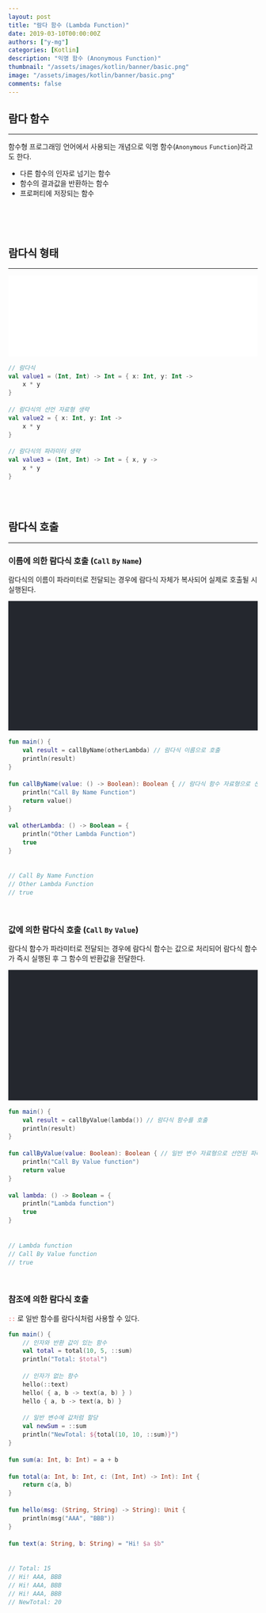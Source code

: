 ```yaml
---
layout: post
title: "람다 함수 (Lambda Function)"
date: 2019-03-10T00:00:00Z
authors: ["y-mg"]
categories: [Kotlin]
description: "익명 함수 (Anonymous Function)"
thumbnail: "/assets/images/kotlin/banner/basic.png"
image: "/assets/images/kotlin/banner/basic.png"
comments: false
---
```


## 람다 함수
***
함수형 프로그래밍 언어에서 사용되는 개념으로 익명 함수(`Anonymous` `Function`)라고도 한다.
- 다른 함수의 인자로 넘기는 함수
- 함수의 결과값을 반환하는 함수
- 프로퍼티에 저장되는 함수
<br/>
<br/>
<br/>



## 람다식 형태
***
<div style="
background-color: #ffffff;
background-image: url(/assets/images/kotlin/content/lambda.png);
background-size: contain;
background-repeat: no-repeat;
background-position: center center;
">
<img src="/assets/images/kotlin/content/lambda.png" style="visibility: hidden;" />
</div>

```kotlin
// 람다식
val value1 = (Int, Int) -> Int = { x: Int, y: Int ->
    x * y
}

// 람다식의 선언 자료형 생략
val value2 = { x: Int, y: Int ->
    x * y
}

// 람다식의 파라미터 생략
val value3 = (Int, Int) -> Int = { x, y ->
    x * y
}
```
<br/>
<br/>



## 람다식 호출
***
### 이름에 의한 람다식 호출 (`Call` `By` `Name`)
람다식의 이름이 파라미터로 전달되는 경우에 람다식 자체가 복사되어 실제로 호출될 시 실행된다.
<br/>

<div style="
background-color: #24272e;
background-image: url(/assets/images/kotlin/content/lambda-call_by_name.png);
background-size: contain;
background-repeat: no-repeat;
background-position: center center;
">
<img src="/assets/images/kotlin/content/lambda-call_by_name.png" style="visibility: hidden;" />
</div>

```kotlin
fun main() {
    val result = callByName(otherLambda) // 람다식 이름으로 호출
    println(result)
}

fun callByName(value: () -> Boolean): Boolean { // 람다식 함수 자료형으로 선언된 파라미터
    println("Call By Name Function")
    return value()
}

val otherLambda: () -> Boolean = {
    println("Other Lambda Function")
    true
}


// Call By Name Function
// Other Lambda Function
// true
```
<br/>

### 값에 의한 람다식 호출 (`Call` `By` `Value`)
람다식 함수가 파라미터로 전달되는 경우에 람다식 함수는 값으로 처리되어 람다식 함수가 즉시 실행된 후 그 함수의 반환값을 전달한다.
<br/>

<div style="
background-color: #24272e;
background-image: url(/assets/images/kotlin/content/lambda-call_by_value.png);
background-size: contain;
background-repeat: no-repeat;
background-position: center center;
">
<img src="/assets/images/kotlin/content/lambda-call_by_value.png" style="visibility: hidden;" />
</div>

```kotlin
fun main() {
    val result = callByValue(lambda()) // 람다식 함수를 호출
    println(result)
}

fun callByValue(value: Boolean): Boolean { // 일반 변수 자료형으로 선언된 파라미터
    println("Call By Value function")
    return value
}

val lambda: () -> Boolean = {
    println("Lambda function")
    true
}


// Lambda function
// Call By Value function
// true
```
<br/>

### 참조에 의한 람다식 호출
<code style="color: #eb5657;">::</code> 로 일반 함수를 람다식처럼 사용할 수 있다.
<br/>

```kotlin
fun main() {
    // 인자와 반환 값이 있는 함수
    val total = total(10, 5, ::sum)
    println("Total: $total")

    // 인자가 없는 함수
    hello(::text)
    hello( { a, b -> text(a, b) } )
    hello { a, b -> text(a, b) }

    // 일반 변수에 값처럼 할당
    val newSum = ::sum
    println("NewTotal: ${total(10, 10, ::sum)}")
}

fun sum(a: Int, b: Int) = a + b

fun total(a: Int, b: Int, c: (Int, Int) -> Int): Int {
    return c(a, b)
}

fun hello(msg: (String, String) -> String): Unit {
    println(msg("AAA", "BBB"))
}

fun text(a: String, b: String) = "Hi! $a $b"


// Total: 15
// Hi! AAA, BBB
// Hi! AAA, BBB
// Hi! AAA, BBB
// NewTotal: 20
```